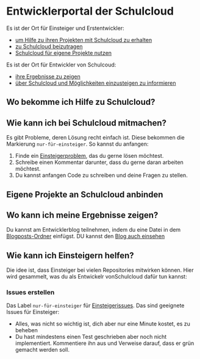 ---
---

Entwicklerportal der Schulcloud
===============================

Es ist der Ort für Einsteiger und Erstentwickler:

- [um Hilfe zu ihren Projekten mit Schulcloud zu erhalten][hilfe]
- [zu Schulcloud beizutragen][mitmachen]
- [Schulcloud für eigene Projekte nutzen][anbinden]

Es ist der Ort für Entwickler von Schulcoud:

- [ihre Ergebnisse zu zeigen][bloggen]
- [über Schulcloud und Möglichkeiten einzusteigen zu informieren][helfen]

Wo bekomme ich Hilfe zu Schulcloud?
-----------------------------------
[hilfe]: #wo-bekomme-ich-hilfe-zu-schulcloud

Wie kann ich bei Schulcloud mitmachen?
--------------------------------------
[mitmachen]: #wie-kann-ich-bei-schulcloud-mitmachen

Es gibt Probleme, deren Lösung recht einfach ist.
Diese bekommen die Markierung `nur-für-einsteiger`.
So kannst du anfangen:

1. Finde ein [Einsteigerproblem][einsteigerissues], das du gerne lösen möchtest.
2. Schreibe einen Kommentar darunter, dass du gerne daran arbeiten möchtest.
3. Du kannst anfangen Code zu schreiben und deine Fragen zu stellen.

Eigene Projekte an Schulcloud anbinden
--------------------------------------
[anbinden]: #eigene-projekte-an-schulcloud-anbinden

Wo kann ich meine Ergebnisse zeigen?
------------------------------------
[bloggen]: #wo-kann-ich-meine-ergebnisse-zeigen

Du kannst am Entwicklerblog teilnehmen, indem du eine Datei in dem
[Blogposts-Ordner][blog-posts] einfügst.
DU kannst den [Blog auch einsehen][blog]

Wie kann ich Einsteigern helfen?
--------------------------------
[helfen]: #wie-kann-ich-einsteigern-helfen

Die idee ist, dass Einsteiger bei vielen Repositories mitwirken können.
Hier wird gesammelt, was du als Entwickelr vonSchulcloud dafür tun kannst:

### Issues erstellen

Das Label `nur-für-einsteiger` für [Einsteigerissues][einsteigerissues].
Das sind geeignete Issues für Einsteiger:

- Alles, was nicht so wichtig ist, dich aber nur eine Minute kostet, es zu beheben
- Du hast mindestens einen Test geschrieben aber noch nicht implementiert. Kommentiere ihn aus und Verweise darauf, dass er grün gemacht werden soll.

[portal]: https://schulcloud.github.io
[einsteigerissues]: https://github.com/search?utf8=%E2%9C%93&q=label%3Anur-f%C3%BCr-einsteiger+is%3Aopen&type=Issues&ref=searchresults
[blog-posts]: https://github.com/schul-cloud/schul-cloud.github.io/blob/master/dev/_posts
[blog]: dev